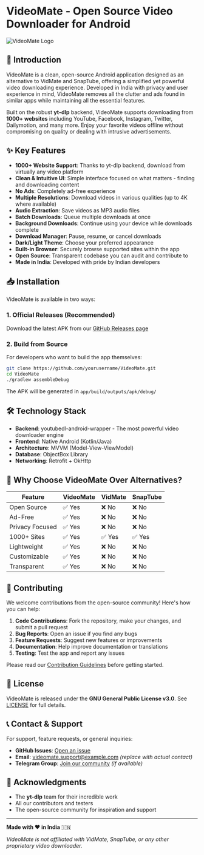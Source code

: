 # VideoMate - Open Source Video Downloader for Android

![VideoMate Logo](https://via.placeholder.com/150)

## 📌 Introduction

VideoMate is a clean, open-source Android application designed as an alternative to VidMate and SnapTube, offering a simplified yet powerful video downloading experience. Developed in India with privacy and user experience in mind, VideoMate removes all the clutter and ads found in similar apps while maintaining all the essential features.

Built on the robust **yt-dlp** backend, VideoMate supports downloading from **1000+ websites** including YouTube, Facebook, Instagram, Twitter, Dailymotion, and many more. Enjoy your favorite videos offline without compromising on quality or dealing with intrusive advertisements.

## ✨ Key Features

- **1000+ Website Support**: Thanks to yt-dlp backend, download from virtually any video platform
- **Clean & Intuitive UI**: Simple interface focused on what matters - finding and downloading content
- **No Ads**: Completely ad-free experience
- **Multiple Resolutions**: Download videos in various qualities (up to 4K where available)
- **Audio Extraction**: Save videos as MP3 audio files
- **Batch Downloads**: Queue multiple downloads at once
- **Background Downloads**: Continue using your device while downloads complete
- **Download Manager**: Pause, resume, or cancel downloads
- **Dark/Light Theme**: Choose your preferred appearance
- **Built-in Browser**: Securely browse supported sites within the app
- **Open Source**: Transparent codebase you can audit and contribute to
- **Made in India**: Developed with pride by Indian developers

## 📥 Installation

VideoMate is available in two ways:

### 1. Official Releases (Recommended)
Download the latest APK from our [GitHub Releases page](https://github.com/yourusername/VideoMate/releases)

### 2. Build from Source
For developers who want to build the app themselves:

```bash
git clone https://github.com/yourusername/VideoMate.git
cd VideoMate
./gradlew assembleDebug
```

The APK will be generated in `app/build/outputs/apk/debug/`

## 🛠️ Technology Stack

- **Backend**: youtubedl-android-wrapper - The most powerful video downloader engine
- **Frontend**: Native Android (Kotlin/Java)
- **Architecture**: MVVM (Model-View-ViewModel)
- **Database**: ObjectBox Library
- **Networking**: Retrofit + OkHttp

## 🌟 Why Choose VideoMate Over Alternatives?

| Feature          | VideoMate | VidMate | SnapTube |
|------------------|-----------|---------|----------|
| Open Source      | ✅ Yes    | ❌ No   | ❌ No    |
| Ad-Free          | ✅ Yes    | ❌ No   | ❌ No    |
| Privacy Focused  | ✅ Yes    | ❌ No   | ❌ No    |
| 1000+ Sites      | ✅ Yes    | ✅ Yes  | ✅ Yes   |
| Lightweight      | ✅ Yes    | ❌ No   | ❌ No    |
| Customizable     | ✅ Yes    | ❌ No   | ❌ No    |
| Transparent      | ✅ Yes    | ❌ No   | ❌ No    |

## 🤝 Contributing

We welcome contributions from the open-source community! Here's how you can help:

1. **Code Contributions**: Fork the repository, make your changes, and submit a pull request
2. **Bug Reports**: Open an issue if you find any bugs
3. **Feature Requests**: Suggest new features or improvements
4. **Documentation**: Help improve documentation or translations
5. **Testing**: Test the app and report any issues

Please read our [Contribution Guidelines](CONTRIBUTING.md) before getting started.

## 📜 License

VideoMate is released under the **GNU General Public License v3.0**. See [LICENSE](LICENSE) for full details.

## 📞 Contact & Support

For support, feature requests, or general inquiries:

- **GitHub Issues**: [Open an issue](https://github.com/yourusername/VideoMate/issues)
- **Email**: videomate.support@example.com *(replace with actual contact)*
- **Telegram Group**: [Join our community](https://t.me/VideoMateApp) *(if available)*

## 🙏 Acknowledgments

- The **yt-dlp** team for their incredible work
- All our contributors and testers
- The open-source community for inspiration and support

---

**Made with ❤️ in India** 🇮🇳

*VideoMate is not affiliated with VidMate, SnapTube, or any other proprietary video downloader.*
